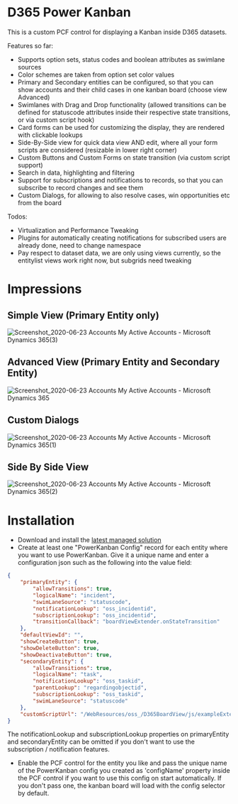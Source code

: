 # D365 Power Kanban

This is a custom PCF control for displaying a Kanban inside D365 datasets.

Features so far:
- Supports option sets, status codes and boolean attributes as swimlane sources
- Color schemes are taken from option set color values
- Primary and Secondary entities can be configured, so that you can show accounts and their child cases in one kanban board (choose view Advanced)
- Swimlanes with Drag and Drop functionality (allowed transitions can be defined for statuscode attributes inside their respective state transitions, or via custom script hook)
- Card forms can be used for customizing the display, they are rendered with clickable lookups
- Side-By-Side view for quick data view AND edit, where all your form scripts are considered (resizable in lower right corner)
- Custom Buttons and Custom Forms on state transition (via custom script support)
- Search in data, highlighting and filtering
- Support for subscriptions and notifications to records, so that you can subscribe to record changes and see them
- Custom Dialogs, for allowing to also resolve cases, win opportunities etc from the board

Todos:
- Virtualization and Performance Tweaking
- Plugins for automatically creating notifications for subscribed users are already done, need to change namespace
- Pay respect to dataset data, we are only using views currently, so the entitylist views work right now, but subgrids need tweaking

# Impressions
## Simple View (Primary Entity only)
![Screenshot_2020-06-23 Accounts My Active Accounts - Microsoft Dynamics 365(3)](https://user-images.githubusercontent.com/4287938/85367979-9cac1a80-b52a-11ea-8f7f-91c3e2a832d8.png)

## Advanced View (Primary Entity and Secondary Entity)
![Screenshot_2020-06-23 Accounts My Active Accounts - Microsoft Dynamics 365](https://user-images.githubusercontent.com/4287938/85366990-adf42780-b528-11ea-8848-bc035b21ae4f.png)

## Custom Dialogs
![Screenshot_2020-06-23 Accounts My Active Accounts - Microsoft Dynamics 365(1)](https://user-images.githubusercontent.com/4287938/85367031-c2382480-b528-11ea-9864-c0b36f0e6e00.png)

## Side By Side View
![Screenshot_2020-06-23 Accounts My Active Accounts - Microsoft Dynamics 365(2)](https://user-images.githubusercontent.com/4287938/85367151-fdd2ee80-b528-11ea-9765-bd3a80337fcb.png)

# Installation
- Download and install the [latest managed solution](/releases/latest)
- Create at least one "PowerKanban Config" record for each entity where you want to use PowerKanban. Give it a unique name and enter a configuration json such as the following into the value field:
```json
{
    "primaryEntity": {
        "allowTransitions": true,
        "logicalName": "incident",
        "swimLaneSource": "statuscode",
        "notificationLookup": "oss_incidentid",
        "subscriptionLookup": "oss_incidentid",
        "transitionCallback": "boardViewExtender.onStateTransition"
    },
    "defaultViewId": "",
    "showCreateButton": true,
    "showDeleteButton": true,
    "showDeactivateButton": true,
    "secondaryEntity": {
        "allowTransitions": true,
        "logicalName": "task",
        "notificationLookup": "oss_taskid",
        "parentLookup": "regardingobjectid",
        "subscriptionLookup": "oss_taskid",
        "swimLaneSource": "statuscode"
    },
    "customScriptUrl": "/WebResources/oss_/D365BoardView/js/exampleExternalScript.js"
}
```
The notificationLookup and subscriptionLookup properties on primaryEntity and secondaryEntity can be omitted if you don't want to use the subscription / notification features.
- Enable the PCF control for the entity you like and pass the unique name of the PowerKanban config you created as 'configName' property inside the PCF control if you want to use this config on start automatically. If you don't pass one, the kanban board will load with the config selector by default.
